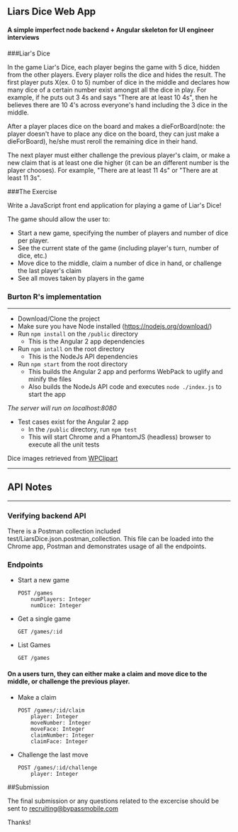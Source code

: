 ## Liars Dice Web App
#### A simple imperfect node backend + Angular skeleton for UI engineer interviews

###Liar's Dice

In the game Liar's Dice, each player begins the game with 5 dice, hidden from the other players.  Every player rolls the dice and hides the result. The first player puts X(ex. 0 to 5) number of dice in the middle and declares how many dice of a certain number exist amongst all the dice in play. For example, if he puts out 3 4s and says "There are at least 10 4s", then he believes there are 10 4's across everyone's hand including the 3 dice in the middle.

After a player places dice on the board and makes a dieForBoard(note: the player doesn't have to place any dice on the board, they can just make a dieForBoard), he/she must reroll the remaining dice in their hand.

The next player must either challenge the previous player's claim, or make a new claim that is at least one die higher (it can be an different number is the player chooses). For example, "There are at least 11 4s" or "There are at least 11 3s".

###The Exercise

Write a JavaScript front end application for playing a game of Liar's Dice!

The game should allow the user to:

* Start a new game, specifying the number of players and number of dice per player.
* See the current state of the game (including player's turn, number of dice, etc.)
* Move dice to the middle, claim a number of dice in hand, or challenge the last player's claim
* See all moves taken by players in the game


### Burton R's implementation
___
* Download/Clone the project
* Make sure you have Node installed (https://nodejs.org/download/)
* Run `npm install` on the `/public` directory
    * This is the Angular 2 app dependencies
* Run `npm intall` on the root directory
    * This is the NodeJs API dependencies
* Run `npm start` from the root directory
    * This builds the Angular 2 app and performs WebPack to uglify and minify the files
    * Also builds the NodeJs API code and executes `node ./index.js` to start the app

*The server will run on localhost:8080*
    
* Test cases exist for the Angular 2 app
    * In the `/public` directory, run `npm test`
    * This will start Chrome and a PhantomJS (headless) browser to execute all the unit tests
    
Dice images retrieved from [WPClipart](http://www.wpclipart.com/recreation/games/dice/)
___

## API Notes
___

### Verifying backend API

There is a Postman collection included test/LiarsDice.json.postman_collection. This file can be loaded into the Chrome app, Postman and demonstrates usage of all the endpoints.

### Endpoints

* Start a new game

    ```
    POST /games
        numPlayers: Integer
        numDice: Integer
    ```

* Get a single game

    ```
    GET /games/:id
    ```

* List Games

    ```
    GET /games
    ```

#### On a users turn, they can either make a claim and move dice to the middle, or challenge the previous player.

* Make a claim

    ```
    POST /games/:id/claim
        player: Integer
        moveNumber: Integer
        moveFace: Integer
        claimNumber: Integer
        claimFace: Integer
    ```

* Challenge the last move

    ```
    POST /games/:id/challenge
        player: Integer
    ```

##Submission

The final submission or any questions related to the excercise should be sent to recruiting@bypassmobile.com

Thanks!